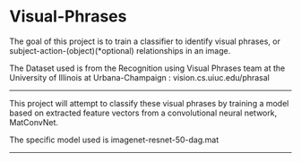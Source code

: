 # Visual-Phrases

The goal of this project is to train a classifier to identify visual phrases, or subject-action-(object)(*optional) relationships in an image.

The Dataset used is from the Recognition using Visual Phrases team at the University of Illinois at Urbana-Champaign : vision.cs.uiuc.edu/phrasal

___

This project will attempt to classify these visual phrases by training a model based on extracted feature vectors from a convolutional neural network, MatConvNet. 

The specific model used is imagenet-resnet-50-dag.mat

___


